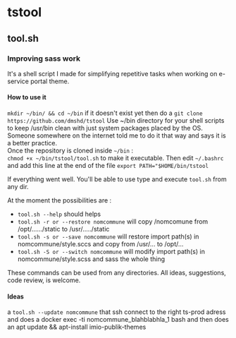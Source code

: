 # tstool
## tool.sh
### Improving sass work 
It's a shell script I made for simplifying repetitive tasks when working 
on e-service portal theme.
#### How to use it
`mkdir ~/bin/ && cd ~/bin` if it doesn't exist yet then do a `git clone https://github.com/dmshd/tstool` 
Use ~/bin directory for your shell scripts to keep /usr/bin clean with just system packages placed by the OS. Someone somewhere on the internet told me to do it that way and says it is a better practice.  
Once the repository is cloned inside `~/bin` :  
`chmod +x ~/bin/tstool/tool.sh` to make it executable.
Then edit `~/.bashrc` and add this line at the end of the file `export PATH="$HOME/bin/tstool`  

If everything went well. You'll be able to use type and execute `tool.sh` from any dir.

At the moment the possibilities are :  

* `tool.sh --help` should helps
* `tool.sh -r or --restore nomcommune` will copy /nomcomune from /opt/....../static to /usr/...../static  
* `tool.sh -s or --save nomcommune` will restore import path(s) in nomcommune/style.sccs and copy from /usr/... to /opt/...
* `tool.sh -S or --switch nomcommune` will modify import path(s) in nomcommune/style.scss and sass the whole thing

These commands can be used from any directories.
All ideas, suggestions, code review, is welcome.

#### Ideas 

a `tool.sh --update nomcommune` that ssh connect to the right ts-prod adress and does a docker exec -ti nomcommune_blahblabhla_1 bash and then does an apt update && apt-install imio-publik-themes 
